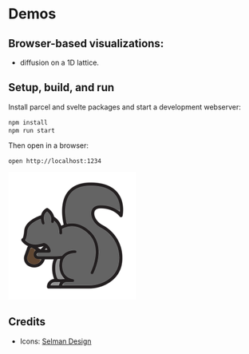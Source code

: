 # Demos
## Browser-based visualizations:
  * diffusion on a 1D lattice.

## Setup, build, and run

Install parcel and svelte packages and start a development webserver:
```
npm install
npm run start
```

Then open in a browser:
```
open http://localhost:1234
```

![Rocket Gillespie](./src/icon.png)

## Credits
* Icons: [Selman Design](https://selman.nyc/)
